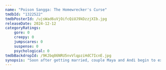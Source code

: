 ```yaml
---
name: "Poison Sangga: The Homewrecker's Curse"
tmdbId: "1322522"
tmdbPosterId: /ujsWad6uVjOifcQiUJ9kDzzjXIb.jpg
releaseDate: 2024-12-12
categoryRatings:
    gore: 0
    creepy: 0
    jumpscares: 0
    suspense: 0
    psychological: 0
tmdbBackdropId: /9KJbq86NRU5nvVlqpziHdC7IcnE.jpg
synopsis: "Soon after getting married, couple Maya and Andi begin to experience eerie disturbances from unseen malevolent forces."
---
```

